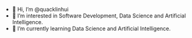 - 👋 Hi, I’m @quacklinhui
- 👀 I’m interested in Software Development, Data Science and Artificial Intelligence.
- 🌱 I’m currently learning Data Science and Artificial Intelligence.

<!---
quacklinhui/quacklinhui is a ✨ special ✨ repository because its `README.md` (this file) appears on your GitHub profile.
You can click the Preview link to take a look at your changes.
--->
